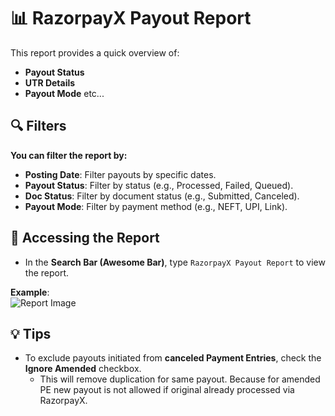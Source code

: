 # 📊 RazorpayX Payout Report

This report provides a quick overview of:  

- **Payout Status**  
- **UTR Details**  
- **Payout Mode**  etc...

## 🔍 Filters

**You can filter the report by:**

- **Posting Date**: Filter payouts by specific dates.  
- **Payout Status**: Filter by status (e.g., Processed, Failed, Queued).  
- **Doc Status**: Filter by document status (e.g., Submitted, Canceled).  
- **Payout Mode**: Filter by payment method (e.g., NEFT, UPI, Link).  

## 🔎 Accessing the Report

- In the **Search Bar (Awesome Bar)**, type `RazorpayX Payout Report` to view the report.  

**Example**:  
![Report Image](https://github.com/user-attachments/assets/cc340e00-3a0a-487e-966e-1ce3b095392e)

## 💡 Tips

- To exclude payouts initiated from **canceled Payment Entries**, check the **Ignore Amended** checkbox.
  - This will remove duplication for same payout. Because for amended PE new payout is not allowed if original already processed via RazorpayX.
